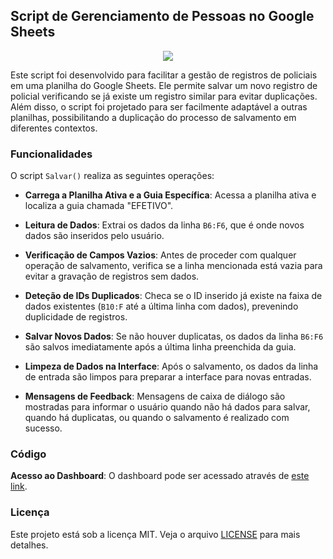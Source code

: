 ## Script de Gerenciamento de Pessoas no Google Sheets

<div align="center">
    <img src="https://github.com/alexandrefreitass/salvar-googlesheets/assets/109884524/282d50eb-9a94-463d-8dc3-3b778e1a669d" />
</div>

Este script foi desenvolvido para facilitar a gestão de registros de policiais em uma planilha do Google Sheets. Ele permite salvar um novo registro de policial verificando se já existe um registro similar para evitar duplicações. Além disso, o script foi projetado para ser facilmente adaptável a outras planilhas, possibilitando a duplicação do processo de salvamento em diferentes contextos.


### Funcionalidades

O script `Salvar()` realiza as seguintes operações:

- **Carrega a Planilha Ativa e a Guia Específica**: Acessa a planilha ativa e localiza a guia chamada "EFETIVO".

- **Leitura de Dados**: Extrai os dados da linha `B6:F6`, que é onde novos dados são inseridos pelo usuário.

- **Verificação de Campos Vazios**: Antes de proceder com qualquer operação de salvamento, verifica se a linha mencionada está vazia para evitar a gravação de registros sem dados.

- **Deteção de IDs Duplicados**: Checa se o ID inserido já existe na faixa de dados existentes (`B10:F` até a última linha com dados), prevenindo duplicidade de registros.

- **Salvar Novos Dados**: Se não houver duplicatas, os dados da linha `B6:F6` são salvos imediatamente após a última linha preenchida da guia.

- **Limpeza de Dados na Interface**: Após o salvamento, os dados da linha de entrada são limpos para preparar a interface para novas entradas.

- **Mensagens de Feedback**: Mensagens de caixa de diálogo são mostradas para informar o usuário quando não há dados para salvar, quando há duplicatas, ou quando o salvamento é realizado com sucesso.

### Código

**Acesso ao Dashboard**: O dashboard pode ser acessado através de [este link](https://docs.google.com/spreadsheets/d/1o-yNq6Witsaa3ud2kcfFpl79TBYcvfUdIK6sy62FjJI/edit#gid=712832960).

### Licença

Este projeto está sob a licença MIT. Veja o arquivo [LICENSE](https://github.com/alexandrefreitass/salvar/blob/master/LICENSE) para mais detalhes.
